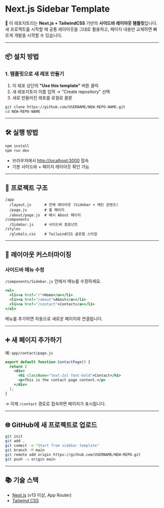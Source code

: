 # Next.js Sidebar Template

🚀 이 레포지토리는 **Next.js + TailwindCSS** 기반의 **사이드바 레이아웃 템플릿**입니다.  
새 프로젝트를 시작할 때 공통 레이아웃을 그대로 활용하고, 페이지 내용만 교체하면 빠르게 개발을 시작할 수 있습니다.  

---

## 📦 설치 방법

### 1. 템플릿으로 새 레포 만들기
1. 이 레포 상단의 **"Use this template"** 버튼 클릭
2. 새 레포지토리 이름 입력 → "Create repository" 선택
3. 새로 만들어진 레포를 로컬로 클론

```bash
git clone https://github.com/USERNAME/NEW-REPO-NAME.git
cd NEW-REPO-NAME
```

---

## 🛠️ 실행 방법

```bash
npm install
npm run dev
```

- 브라우저에서 [http://localhost:3000](http://localhost:3000) 접속
- 기본 사이드바 + 페이지 레이아웃 확인 가능

---

## 🧱 프로젝트 구조

```
/app
  /layout.js      # 전체 레이아웃 (Sidebar + 메인 콘텐츠)
  /page.js        # 홈 페이지
  /about/page.js  # 예시 About 페이지
/components
  /Sidebar.js     # 사이드바 컴포넌트
/styles
  /globals.css    # TailwindCSS 글로벌 스타일
```

---

## 🎨 레이아웃 커스터마이징

### 사이드바 메뉴 수정
`/components/Sidebar.js` 안에서 메뉴를 수정하세요.

```jsx
<ul>
  <li><a href="/">Home</a></li>
  <li><a href="/about">About</a></li>
  <li><a href="/contact">Contact</a></li>
</ul>
```

메뉴를 추가하면 자동으로 새로운 페이지와 연결됩니다.  

---

## ➕ 새 페이지 추가하기

예: `app/contact/page.js`

```jsx
export default function ContactPage() {
  return (
    <div>
      <h1 className="text-2xl font-bold">Contact</h1>
      <p>This is the contact page content.</p>
    </div>
  );
}
```

→ 이제 `/contact` 경로로 접속하면 페이지가 표시됩니다.

---

## 🌐 GitHub에 새 프로젝트로 업로드

```bash
git init
git add .
git commit -m "Start from sidebar template"
git branch -M main
git remote add origin https://github.com/USERNAME/NEW-REPO.git
git push -u origin main
```

---

## 📚 기술 스택

- [Next.js](https://nextjs.org/) (v13 이상, App Router)
- [Tailwind CSS](https://tailwindcss.com/)
